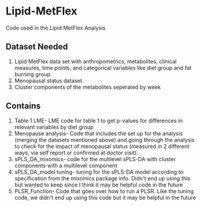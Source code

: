 # Lipid-MetFlex
Code used in the Lipid MetFlex Analysis

## Dataset Needed
1. Lipid MetFlex data set with anthropometrics, metabolites, clinical measures, time points, and categorical variables like diet group and fat burning group.
2. Menopausal status dataset
3. Cluster components of the metabolites seperated by week 

## Contains
1. Table 1 LME- LME code for table 1 to get p-values for differences in relevant variables by diet group
2. Menopause analysis- Code that includes the set up for the analysis (merging the datasets mentioned above) and going through the analysis to check for the impact of menopausal status (measured in 2 different ways, via self report or confirmed at doctor visit).
3. sPLS_DA_mixomics- code for the multlevel sPLS-DA with cluster components with a multilevel component
4. sPLS_DA_model tuning- tuning for the sPLS-DA model according to specification from the mixomics package info. Didn't end up using this but wanted to keep since I think it may be helpful code in the future
5. PLSR_Function- Code that goes over how to run a PLSR. Like the tuning code, we didn't end up using this code but it may be helpful in the future
